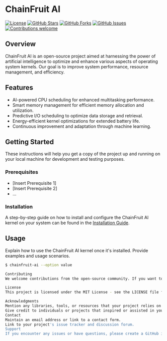 # ChainFruit AI

[![License](https://img.shields.io/badge/license-MIT-blue.svg)](LICENSE)
[![GitHub Stars](https://img.shields.io/github/stars/YourUsername/ChainFruitAI.svg)](https://github.com/YourUsername/ChainFruitAI/stargazers)
[![GitHub Forks](https://img.shields.io/github/forks/YourUsername/ChainFruitAI.svg)](https://github.com/YourUsername/ChainFruitAI/network)
[![GitHub Issues](https://img.shields.io/github/issues/YourUsername/ChainFruitAI.svg)](https://github.com/YourUsername/ChainFruitAI/issues)
[![Contributions welcome](https://img.shields.io/badge/contributions-welcome-brightgreen.svg)](CONTRIBUTING.md)

## Overview

ChainFruit AI is an open-source project aimed at harnessing the power of artificial intelligence to optimize and enhance various aspects of operating system kernels. Our goal is to improve system performance, resource management, and efficiency.

## Features

- AI-powered CPU scheduling for enhanced multitasking performance.
- Smart memory management for efficient memory allocation and utilization.
- Predictive I/O scheduling to optimize data storage and retrieval.
- Energy-efficient kernel optimizations for extended battery life.
- Continuous improvement and adaptation through machine learning.

## Getting Started

These instructions will help you get a copy of the project up and running on your local machine for development and testing purposes.

### Prerequisites

- [Insert Prerequisite 1]
- [Insert Prerequisite 2]
- ...

### Installation

A step-by-step guide on how to install and configure the ChainFruit AI kernel on your system can be found in the [Installation Guide](docs/installation.md).

## Usage

Explain how to use the ChainFruit AI kernel once it's installed. Provide examples and usage scenarios.

```bash
$ chainfruit-ai --option value

Contributing
We welcome contributions from the open-source community. If you want to contribute to ChainFruit AI, please check out our Contributing Guidelines.

License
This project is licensed under the MIT License - see the LICENSE file for details.

Acknowledgments
Mention any libraries, tools, or resources that your project relies on.
Give credit to individuals or projects that inspired or assisted in your work.
Contact
Maintain an email address or link to a contact form.
Link to your project's issue tracker and discussion forum.
Support
If you encounter any issues or have questions, please create a GitHub issue or reach out to our community for support.



